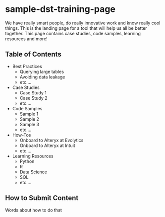 # sample-dst-training-page

We have really smart people, do really innovative work and know really cool things. This is the landing page for a tool that will help us all be better together. This page contains case studies, code samples, learning resources and more!

## Table of Contents

* Best Practices
  * Querying large tables
  * Avoiding data leakage
  * etc....
* Case Studies
  * Case Study 1
  * Case Study 2
  * etc....
* Code Samples
  * Sample 1
  * Sample 2
  * Sample 3
  * etc....
* How-Tos
  * Onboard to Alteryx at Evolytics
  * Onboard to Alteryx at Intuit
  * etc....
* Learning Resources
  * Python
  * R
  * Data Science
  * SQL
  * etc....

## How to Submit Content
Words about how to do that
